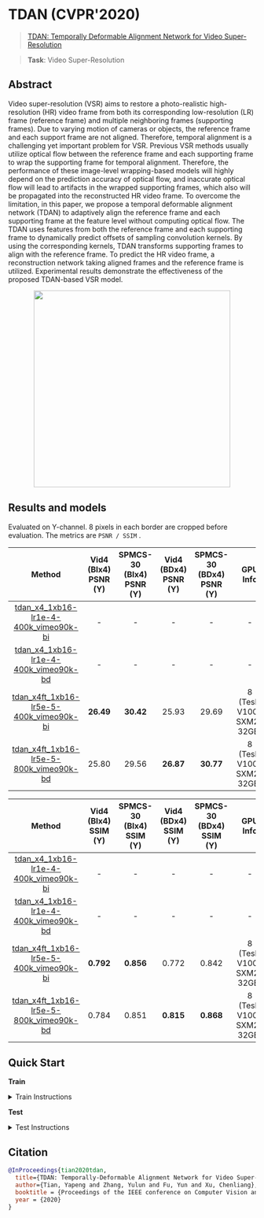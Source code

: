 # TDAN (CVPR'2020)

> [TDAN: Temporally Deformable Alignment Network for Video Super-Resolution](https://arxiv.org/abs/1812.02898)

> **Task**: Video Super-Resolution

<!-- [ALGORITHM] -->

## Abstract

<!-- [ABSTRACT] -->

Video super-resolution (VSR) aims to restore a photo-realistic high-resolution (HR) video frame from both its corresponding low-resolution (LR) frame (reference frame) and multiple neighboring frames (supporting frames). Due to varying motion of cameras or objects, the reference frame and each support frame are not aligned. Therefore, temporal alignment is a challenging yet important problem for VSR. Previous VSR methods usually utilize optical flow between the reference frame and each supporting frame to wrap the supporting frame for temporal alignment. Therefore, the performance of these image-level wrapping-based models will highly depend on the prediction accuracy of optical flow, and inaccurate optical flow will lead to artifacts in the wrapped supporting frames, which also will be propagated into the reconstructed HR video frame. To overcome the limitation, in this paper, we propose a temporal deformable alignment network (TDAN) to adaptively align the reference frame and each supporting frame at the feature level without computing optical flow. The TDAN uses features from both the reference frame and each supporting frame to dynamically predict offsets of sampling convolution kernels. By using the corresponding kernels, TDAN transforms supporting frames to align with the reference frame. To predict the HR video frame, a reconstruction network taking aligned frames and the reference frame is utilized. Experimental results demonstrate the effectiveness of the proposed TDAN-based VSR model.

<!-- [IMAGE] -->

<div align=center >
 <img src="https://user-images.githubusercontent.com/7676947/144035224-a87cc41e-1352-4ffa-8b07-eda5ace8a0b1.png" width="400"/>
</div >

## Results and models

Evaluated on Y-channel. 8 pixels in each border are cropped before evaluation.
The metrics are `PSNR / SSIM` .

|                   Method                    | Vid4 (BIx4) PSNR (Y) | SPMCS-30 (BIx4) PSNR (Y) | Vid4 (BDx4) PSNR (Y) | SPMCS-30 (BDx4) PSNR (Y) |         GPU Info         |                   Download                    |
| :-----------------------------------------: | :------------------: | :----------------------: | :------------------: | :----------------------: | :----------------------: | :-------------------------------------------: |
| [tdan_x4_1xb16-lr1e-4-400k_vimeo90k-bi](/configs/tdan/tdan_x4_1xb16-lr1e-4-400k_vimeo90k-bi.py) |          -           |            -             |          -           |            -             |            -             | [model](https://download.openmmlab.com/mmediting/restorers/tdan/tdan_vimeo90k_bdx4_20210528-c53ab844.pth) \| [log](https://download.openmmlab.com/mmediting/restorers/tdan/tdan_vimeo90k_bdx4_20210528_122401.log.json) |
| [tdan_x4_1xb16-lr1e-4-400k_vimeo90k-bd](/configs/tdan/tdan_x4_1xb16-lr1e-4-400k_vimeo90k-bd.py) |          -           |            -             |          -           |            -             |            -             | [model](https://download.openmmlab.com/mmediting/restorers/tdan/tdan_vimeo90k_bdx4_20210528-c53ab844.pth) \| [log](https://download.openmmlab.com/mmediting/restorers/tdan/tdan_vimeo90k_bdx4_20210528_122401.log.json) |
| [tdan_x4ft_1xb16-lr5e-5-400k_vimeo90k-bi](/configs/tdan/tdan_x4ft_1xb16-lr5e-5-400k_vimeo90k-bi.py) |      **26.49**       |        **30.42**         |        25.93         |          29.69           | 8 (Tesla V100-SXM2-32GB) | [model](https://download.openmmlab.com/mmediting/restorers/tdan/tdan_vimeo90k_bix4_20210528-739979d9.pth) \| [log](https://download.openmmlab.com/mmediting/restorers/tdan/tdan_vimeo90k_bix4_20210528_135616.log.json) |
| [tdan_x4ft_1xb16-lr5e-5-800k_vimeo90k-bd](/configs/tdan/tdan_x4ft_1xb16-lr5e-5-800k_vimeo90k-bd.py) |        25.80         |          29.56           |      **26.87**       |        **30.77**         | 8 (Tesla V100-SXM2-32GB) | [model](https://download.openmmlab.com/mmediting/restorers/tdan/tdan_vimeo90k_bdx4_20210528-c53ab844.pth) \| [log](https://download.openmmlab.com/mmediting/restorers/tdan/tdan_vimeo90k_bdx4_20210528_122401.log.json) |

|                   Method                    | Vid4 (BIx4) SSIM (Y) | SPMCS-30 (BIx4) SSIM (Y) | Vid4 (BDx4) SSIM (Y) | SPMCS-30 (BDx4) SSIM (Y) |         GPU Info         |                   Download                    |
| :-----------------------------------------: | :------------------: | :----------------------: | :------------------: | :----------------------: | :----------------------: | :-------------------------------------------: |
| [tdan_x4_1xb16-lr1e-4-400k_vimeo90k-bi](/configs/tdan/tdan_x4_1xb16-lr1e-4-400k_vimeo90k-bi.py) |          -           |            -             |          -           |            -             |            -             | [model](https://download.openmmlab.com/mmediting/restorers/tdan/tdan_vimeo90k_bdx4_20210528-c53ab844.pth) \| [log](https://download.openmmlab.com/mmediting/restorers/tdan/tdan_vimeo90k_bdx4_20210528_122401.log.json) |
| [tdan_x4_1xb16-lr1e-4-400k_vimeo90k-bd](/configs/tdan/tdan_x4_1xb16-lr1e-4-400k_vimeo90k-bd.py) |          -           |            -             |          -           |            -             |            -             | [model](https://download.openmmlab.com/mmediting/restorers/tdan/tdan_vimeo90k_bdx4_20210528-c53ab844.pth) \| [log](https://download.openmmlab.com/mmediting/restorers/tdan/tdan_vimeo90k_bdx4_20210528_122401.log.json) |
| [tdan_x4ft_1xb16-lr5e-5-400k_vimeo90k-bi](/configs/tdan/tdan_x4ft_1xb16-lr5e-5-400k_vimeo90k-bi.py) |      **0.792**       |        **0.856**         |        0.772         |          0.842           | 8 (Tesla V100-SXM2-32GB) | [model](https://download.openmmlab.com/mmediting/restorers/tdan/tdan_vimeo90k_bix4_20210528-739979d9.pth) \| [log](https://download.openmmlab.com/mmediting/restorers/tdan/tdan_vimeo90k_bix4_20210528_135616.log.json) |
| [tdan_x4ft_1xb16-lr5e-5-800k_vimeo90k-bd](/configs/tdan/tdan_x4ft_1xb16-lr5e-5-800k_vimeo90k-bd.py) |        0.784         |          0.851           |      **0.815**       |        **0.868**         | 8 (Tesla V100-SXM2-32GB) | [model](https://download.openmmlab.com/mmediting/restorers/tdan/tdan_vimeo90k_bdx4_20210528-c53ab844.pth) \| [log](https://download.openmmlab.com/mmediting/restorers/tdan/tdan_vimeo90k_bdx4_20210528_122401.log.json) |

## Quick Start

**Train**

<details>
<summary>Train Instructions</summary>

You can use the following commands to train a model with cpu or single/multiple GPUs.

TDAN is trained with two stages.

**Stage 1**: Train with a larger learning rate (1e-4)

```shell
# cpu train
CUDA_VISIBLE_DEVICES=-1 python tools/train.py configs/tdan/tdan_x4_1xb16-lr1e-4-400k_vimeo90k-bi.py

# single-gpu train
python tools/train.py configs/tdan/tdan_x4_1xb16-lr1e-4-400k_vimeo90k-bi.py

# multi-gpu train
./tools/dist_train.sh cconfigs/tdan/tdan_x4_1xb16-lr1e-4-400k_vimeo90k-bi.py 8
```

**Stage 2**: Fine-tune with a smaller learning rate (5e-5)

```shell
# cpu train
CUDA_VISIBLE_DEVICES=-1 python tools/train.py configs/tdan/tdan_x4ft_1xb16-lr5e-5-400k_vimeo90k-bi.py

# single-gpu train
python tools/train.py configs/tdan/tdan_x4ft_1xb16-lr5e-5-400k_vimeo90k-bi.py

# multi-gpu train
./tools/dist_train.sh configs/tdan/tdan_x4ft_1xb16-lr5e-5-400k_vimeo90k-bi.py 8
```

For more details, you can refer to **Train a model** part in [train_test.md](/docs/en/user_guides/train_test.md#Train-a-model-in-MMEditing).

</details>

**Test**

<details>
<summary>Test Instructions</summary>

You can use the following commands to test a model with cpu or single/multiple GPUs.

```shell
# cpu test
CUDA_VISIBLE_DEVICES=-1 python tools/test.py configs/tdan/tdan_x4ft_1xb16-lr5e-5-400k_vimeo90k-bi.py https://download.openmmlab.com/mmediting/restorers/tdan/tdan_vimeo90k_bix4_20210528-739979d9.pth

# single-gpu test
python tools/test.py configs/tdan/tdan_x4ft_1xb16-lr5e-5-400k_vimeo90k-bi.py https://download.openmmlab.com/mmediting/restorers/tdan/tdan_vimeo90k_bix4_20210528-739979d9.pth

# multi-gpu test
./tools/dist_test.sh configs/tdan/tdan_x4ft_1xb16-lr5e-5-400k_vimeo90k-bi.py https://download.openmmlab.com/mmediting/restorers/tdan/tdan_vimeo90k_bix4_20210528-739979d9.pth 8
```

For more details, you can refer to **Test a pre-trained model** part in [train_test.md](/docs/en/user_guides/train_test.md#Test-a-pre-trained-model-in-MMEditing).

</details>

## Citation

```bibtex
@InProceedings{tian2020tdan,
  title={TDAN: Temporally-Deformable Alignment Network for Video Super-Resolution},
  author={Tian, Yapeng and Zhang, Yulun and Fu, Yun and Xu, Chenliang},
  booktitle = {Proceedings of the IEEE conference on Computer Vision and Pattern Recognition},
  year = {2020}
}
```
